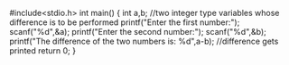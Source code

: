 #include<stdio.h>
int main()
{
    int a,b; //two integer type variables whose difference is to be performed 
    printf("Enter the first number:"); 
    scanf("%d",&a);
    printf("Enter the second number:");
    scanf("%d",&b);
    printf("The difference of the two numbers is: %d",a-b); //difference gets printed 
return 0;
}
